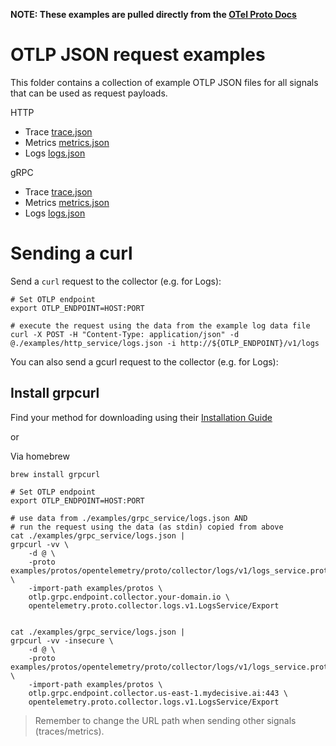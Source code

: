 **NOTE: These examples are pulled directly from the [OTel Proto Docs](https://github.com/open-telemetry/opentelemetry-proto/tree/main/examples)**

# OTLP JSON request examples

This folder contains a collection of example OTLP JSON files for all signals
that can be used as request payloads.

HTTP
- Trace [trace.json](http_service/trace.json)
- Metrics [metrics.json](http_service/metrics.json)
- Logs [logs.json](http_service/logs.json)
 
gRPC
- Trace [trace.json](grpc_service/trace.json)
- Metrics [metrics.json](grpc_service/metrics.json)
- Logs [logs.json](grpc_service/logs.json)


# Sending a curl

Send a `curl` request to the collector (e.g. for Logs):

```shell
# Set OTLP endpoint
export OTLP_ENDPOINT=HOST:PORT

# execute the request using the data from the example log data file
curl -X POST -H "Content-Type: application/json" -d @./examples/http_service/logs.json -i http://${OTLP_ENDPOINT}/v1/logs
```

You can also send a gcurl request to the collector (e.g. for Logs):

## Install grpcurl

Find your method for downloading using their [Installation Guide](https://github.com/fullstorydev/grpcurl)

or 

Via homebrew
```shell
brew install grpcurl
```

```shell
# Set OTLP endpoint
export OTLP_ENDPOINT=HOST:PORT

# use data from ./examples/grpc_service/logs.json AND
# run the request using the data (as stdin) copied from above
cat ./examples/grpc_service/logs.json |
grpcurl -vv \
    -d @ \
    -proto examples/protos/opentelemetry/proto/collector/logs/v1/logs_service.proto \
    -import-path examples/protos \
    otlp.grpc.endpoint.collector.your-domain.io \
    opentelemetry.proto.collector.logs.v1.LogsService/Export


cat ./examples/grpc_service/logs.json |
grpcurl -vv -insecure \
    -d @ \
    -proto examples/protos/opentelemetry/proto/collector/logs/v1/logs_service.proto \
    -import-path examples/protos \
    otlp.grpc.endpoint.collector.us-east-1.mydecisive.ai:443 \
    opentelemetry.proto.collector.logs.v1.LogsService/Export
```

> Remember to change the URL path when sending other signals (traces/metrics).
